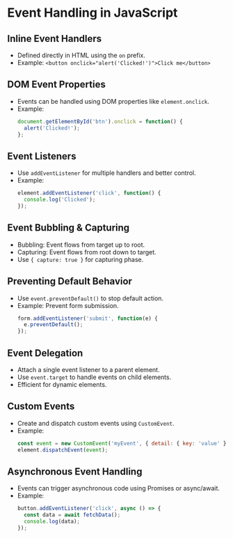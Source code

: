 
# Event Handling in JavaScript

## Inline Event Handlers
- Defined directly in HTML using the `on` prefix.
- Example: `<button onclick="alert('Clicked!')">Click me</button>`

## DOM Event Properties
- Events can be handled using DOM properties like `element.onclick`.
- Example:
  ```javascript
  document.getElementById('btn').onclick = function() {
    alert('Clicked!');
  };
  ```

## Event Listeners
- Use `addEventListener` for multiple handlers and better control.
- Example:
  ```javascript
  element.addEventListener('click', function() {
    console.log('Clicked');
  });
  ```

## Event Bubbling & Capturing
- Bubbling: Event flows from target up to root.
- Capturing: Event flows from root down to target.
- Use `{ capture: true }` for capturing phase.

## Preventing Default Behavior
- Use `event.preventDefault()` to stop default action.
- Example: Prevent form submission.
  ```javascript
  form.addEventListener('submit', function(e) {
    e.preventDefault();
  });
  ```

## Event Delegation
- Attach a single event listener to a parent element.
- Use `event.target` to handle events on child elements.
- Efficient for dynamic elements.

## Custom Events
- Create and dispatch custom events using `CustomEvent`.
- Example:
  ```javascript
  const event = new CustomEvent('myEvent', { detail: { key: 'value' } });
  element.dispatchEvent(event);
  ```

## Asynchronous Event Handling
- Events can trigger asynchronous code using Promises or async/await.
- Example:
  ```javascript
  button.addEventListener('click', async () => {
    const data = await fetchData();
    console.log(data);
  });
  ```
